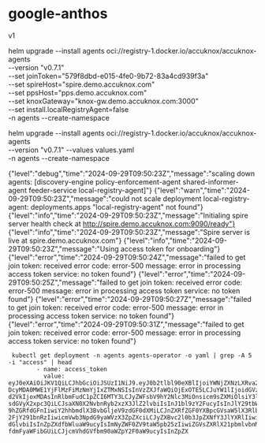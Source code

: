 # google-anthos

v1


helm upgrade --install agents oci://registry-1.docker.io/accuknox/accuknox-agents \
  --version "v0.7.1" \
  --set joinToken="579f8dbd-e015-4fe0-9b72-83a4cd939f3a" \
  --set spireHost="spire.demo.accuknox.com" \
  --set ppsHost="pps.demo.accuknox.com" \
  --set knoxGateway="knox-gw.demo.accuknox.com:3000" \
  --set install.localRegistryAgent=false \
  -n agents --create-namespace
  




helm upgrade --install agents oci://registry-1.docker.io/accuknox/accuknox-agents \
  --version "v0.7.1" --values values.yaml \
  -n agents --create-namespace

{"level":"debug","time":"2024-09-29T09:50:23Z","message":"scaling down agents: [discovery-engine policy-enforcement-agent shared-informer-agent feeder-service local-registry-agent]"}
{"level":"warn","time":"2024-09-29T09:50:23Z","message":"could not scale deployment local-registry-agent: deployments.apps \"local-registry-agent\" not found"}
{"level":"info","time":"2024-09-29T09:50:23Z","message":"Initialing spire server health check at http://spire.demo.accuknox.com:9090/ready"}
{"level":"info","time":"2024-09-29T09:50:23Z","message":"Spire server is live at spire.demo.accuknox.com"}
{"level":"info","time":"2024-09-29T09:50:23Z","message":"Using access token for onboarding"}
{"level":"error","time":"2024-09-29T09:50:24Z","message":"failed to get join token: received error code: error-500 message: error in processing access token service: no token found"}
{"level":"error","time":"2024-09-29T09:50:25Z","message":"failed to get join token: received error code: error-500 message: error in processing access token service: no token found"}
{"level":"error","time":"2024-09-29T09:50:27Z","message":"failed to get join token: received error code: error-500 message: error in processing access token service: no token found"}
{"level":"error","time":"2024-09-29T09:50:31Z","message":"failed to get join token: received error code: error-500 message: error in processing access token service: no token found"}


```
 kubectl get deployment -n agents agents-operator -o yaml | grep -A 5 -i "access" | head                
        - name: access_token                                                                                                           
          value: eyJ0eXAiOiJKV1QiLCJhbGciOiJSUzI1NiJ9.eyJ0b2tlbl90eXBlIjoiYWNjZXNzLXRva2VuIiwiZXhwIjoxNzMwMTYwMDAwLCJqdGkiOiJjNDU5YTZmM
DcyMDA0MWE1YjFlMzFiMzNmYjIxZTMxNSIsInVzZXJfaWQiOjExOTE5LCJuYW1lIjoidGVzdCIsImV4cGlyeV9kYXRlIjoiMjAyNC0xMC0yOSIsIm1heF9jbHVzdGVyc19hbGxv
d2VkIjoxMDAsInRlbmFudC1pZCI6MTY3LCJyZWFsbV9hY2Nlc3MiOnsicm9sZXMiOlsiY3liZXJhaWRlIiwibGlzdF9jb250cm9sc19hY2NvdW50X2lkcyIsImRlZmF1bHRfZml
sdGVyX2xpc3QiLCJsaXN0X2NvbnRyb2xzX3JlZ2lvbiIsInJ1bl9zY2FucyIsInJlY29tbWVuZGVkX2luc2lnaHRzIiwiZGVsZXRlX2RhdGFsaXN0X2NvbmZpZyIsImFzc2V0c1
9hZGRfdGFnIiwiY2hhbmdlX3BvbGljeV9zdGF0dXMiLCJnZXRfZGF0YXBpcGVsaW5lX3RlbGVtZXRyeSIsImFzc2V0c191cGRhdGVfYmFzZWxpbmVzIiwiZGVsZXRlX2Nsb3VkX
2FjY291bnRzIiwicmVwb3NpdG9yaWVzX3ZpZXciLCJyZXBvc2l0b3JpZXNfY3JlYXRlIiwiY3JlYXRlX3RhcmdldHMiLCJjcmVhdGVfY29uZGl0aW9uIiwiZGVsZXRlX2NvbmRp
dGlvbiIsInZpZXdfbWluaW9ucyIsImNyZWF0ZV9taW5pb25zIiwiZGVsZXRlX21pbmlvbnMiLCJ2aWV3X21vZHVsZXMiLCJ2aWV3X2Z1bmN0aW9ucyIsInZpZXdfZXhwZWN0ZWR
fdmFyaWFibGUiLCJjcmVhdGVfbm90aWZpY2F0aW9ucyIsInZpZX
```
